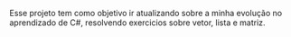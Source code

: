Esse projeto tem como objetivo ir atualizando sobre a minha evolução no aprendizado de C#, resolvendo exercicios sobre vetor, lista e matriz.
